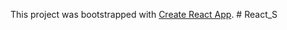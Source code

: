 This project was bootstrapped with [Create React App](https://github.com/facebook/create-react-app).
#   R e a c t _ S  
 